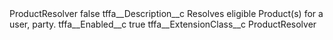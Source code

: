 <?xml version="1.0" encoding="UTF-8"?>
<CustomMetadata xmlns="http://soap.sforce.com/2006/04/metadata" xmlns:xsi="http://www.w3.org/2001/XMLSchema-instance" xmlns:xsd="http://www.w3.org/2001/XMLSchema">
    <label>ProductResolver</label>
    <protected>false</protected>
    <values>
        <field>tffa__Description__c</field>
        <value xsi:type="xsd:string">Resolves eligible Product(s) for a user, party.</value>
    </values>
    <values>
        <field>tffa__Enabled__c</field>
        <value xsi:type="xsd:boolean">true</value>
    </values>
    <values>
        <field>tffa__ExtensionClass__c</field>
        <value xsi:type="xsd:string">ProductResolver</value>
    </values>
</CustomMetadata>
